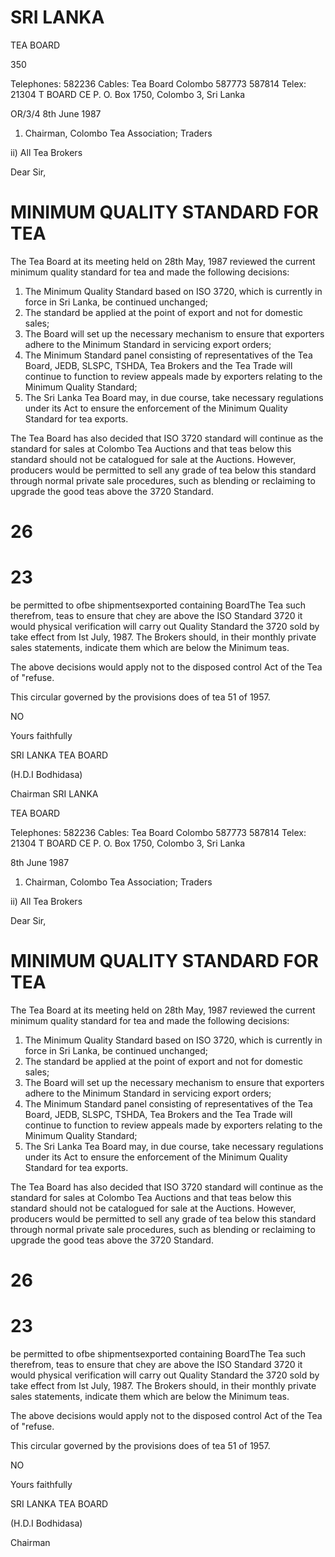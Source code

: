 # SRI LANKA

TEA BOARD

350

Telephones: 582236 Cables: Tea Board Colombo 587773 587814 Telex: 21304 T BOARD CE P. O. Box 1750, Colombo 3, Sri Lanka

OR/3/4 8th June 1987

1) Chairman, Colombo Tea Association; Traders

ii) All Tea Brokers

Dear Sir,

# MINIMUM QUALITY STANDARD FOR TEA

The Tea Board at its meeting held on 28th May, 1987 reviewed the current minimum quality standard for tea and made the following decisions:

1. The Minimum Quality Standard based on ISO 3720, which is currently in force in Sri Lanka, be continued unchanged;
2. The standard be applied at the point of export and not for domestic sales;
3. The Board will set up the necessary mechanism to ensure that exporters adhere to the Minimum Standard in servicing export orders;
4. The Minimum Standard panel consisting of representatives of the Tea Board, JEDB, SLSPC, TSHDA, Tea Brokers and the Tea Trade will continue to function to review appeals made by exporters relating to the Minimum Quality Standard;
5. The Sri Lanka Tea Board may, in due course, take necessary regulations under its Act to ensure the enforcement of the Minimum Quality Standard for tea exports.

The Tea Board has also decided that ISO 3720 standard will continue as the standard for sales at Colombo Tea Auctions and that teas below this standard should not be catalogued for sale at the Auctions. However, producers would be permitted to sell any grade of tea below this standard through normal private sale procedures, such as blending or reclaiming to upgrade the good teas above the 3720 Standard.
# 26

# 23

be permitted to ofbe shipmentsexported containing BoardThe Tea such therefrom, teas to ensure that chey are above the ISO Standard 3720 it would physical verification will carry out Quality Standard the 3720 sold by take effect from Ist July, 1987. The Brokers should, in their monthly private sales statements, indicate them which are below the Minimum teas.

The above decisions would apply not to the disposed control Act of the Tea of "refuse.

This circular governed by the provisions does of tea 51 of 1957.

NO

Yours faithfully

SRI LANKA TEA BOARD

(H.D.I Bodhidasa)

Chairman
SRI LANKA

TEA BOARD

Telephones: 582236 Cables: Tea Board Colombo 587773 587814 Telex: 21304 T BOARD CE P. O. Box 1750, Colombo 3, Sri Lanka

8th June 1987

1) Chairman, Colombo Tea Association; Traders

ii) All Tea Brokers

Dear Sir,

# MINIMUM QUALITY STANDARD FOR TEA

The Tea Board at its meeting held on 28th May, 1987 reviewed the current minimum quality standard for tea and made the following decisions:

1. The Minimum Quality Standard based on ISO 3720, which is currently in force in Sri Lanka, be continued unchanged;
2. The standard be applied at the point of export and not for domestic sales;
3. The Board will set up the necessary mechanism to ensure that exporters adhere to the Minimum Standard in servicing export orders;
4. The Minimum Standard panel consisting of representatives of the Tea Board, JEDB, SLSPC, TSHDA, Tea Brokers and the Tea Trade will continue to function to review appeals made by exporters relating to the Minimum Quality Standard;
5. The Sri Lanka Tea Board may, in due course, take necessary regulations under its Act to ensure the enforcement of the Minimum Quality Standard for tea exports.

The Tea Board has also decided that ISO 3720 standard will continue as the standard for sales at Colombo Tea Auctions and that teas below this standard should not be catalogued for sale at the Auctions. However, producers would be permitted to sell any grade of tea below this standard through normal private sale procedures, such as blending or reclaiming to upgrade the good teas above the 3720 Standard.
# 26

# 23

be permitted to ofbe shipmentsexported containing BoardThe Tea such therefrom, teas to ensure that chey are above the ISO Standard 3720 it would physical verification will carry out Quality Standard the 3720 sold by take effect from Ist July, 1987. The Brokers should, in their monthly private sales statements, indicate them which are below the Minimum teas.

The above decisions would apply not to the disposed control Act of the Tea of "refuse.

This circular governed by the provisions does of tea 51 of 1957.

NO

Yours faithfully

SRI LANKA TEA BOARD

(H.D.I Bodhidasa)

Chairman